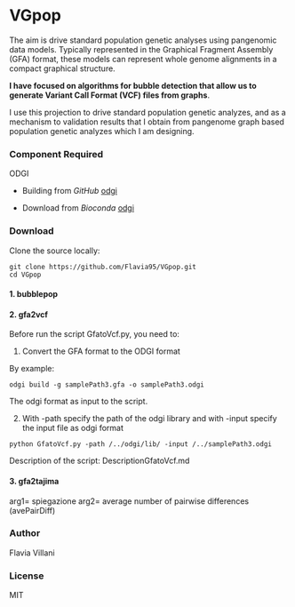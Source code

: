 # VGpop

The aim is drive standard population genetic analyses using pangenomic data models.
Typically represented in the Graphical Fragment Assembly (GFA) format, these models can represent whole genome alignments in a compact graphical structure. 

**I have focused on algorithms for bubble detection that allow us to generate Variant Call Format (VCF) files from graphs**.

I use this projection to drive standard population genetic analyzes, and as a mechanism to validation results that I obtain from pangenome graph based population genetic analyzes which I am designing.

### Component Required

ODGI

- Building from *GitHub* [odgi](https://github.com/vgteam/odgi)

- Download from *Bioconda* [odgi](https://anaconda.org/bioconda/odgi)


### Download

Clone the source locally:
```
git clone https://github.com/Flavia95/VGpop.git
cd VGpop
```
#### 1. bubblepop

#### 2. gfa2vcf

Before run the script GfatoVcf.py, you need to:
1. Convert the GFA format to the ODGI format

By example:
```
odgi build -g samplePath3.gfa -o samplePath3.odgi
```
The odgi format as input to the script.

2. With -path specify the path of the odgi library and with -input specify the input file as odgi format
```
python GfatoVcf.py -path /../odgi/lib/ -input /../samplePath3.odgi
```
Description of the script:
DescriptionGfatoVcf.md

#### 3. gfa2tajima

arg1= spiegazione arg2= average number of pairwise differences (avePairDiff)

### Author

Flavia Villani

### License

MIT



